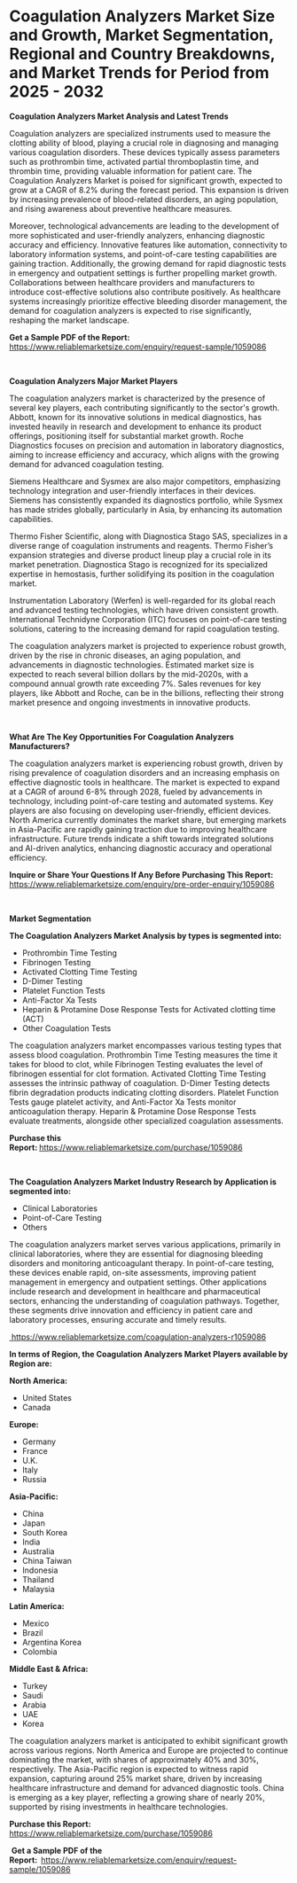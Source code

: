 <p><h1>Coagulation Analyzers Market Size and Growth, Market Segmentation, Regional and Country Breakdowns, and Market Trends for Period from 2025 -  2032</h1></p><p><strong>Coagulation Analyzers Market Analysis and Latest Trends</strong></p>
<p><p>Coagulation analyzers are specialized instruments used to measure the clotting ability of blood, playing a crucial role in diagnosing and managing various coagulation disorders. These devices typically assess parameters such as prothrombin time, activated partial thromboplastin time, and thrombin time, providing valuable information for patient care. The Coagulation Analyzers Market is poised for significant growth, expected to grow at a CAGR of 8.2% during the forecast period. This expansion is driven by increasing prevalence of blood-related disorders, an aging population, and rising awareness about preventive healthcare measures.</p><p>Moreover, technological advancements are leading to the development of more sophisticated and user-friendly analyzers, enhancing diagnostic accuracy and efficiency. Innovative features like automation, connectivity to laboratory information systems, and point-of-care testing capabilities are gaining traction. Additionally, the growing demand for rapid diagnostic tests in emergency and outpatient settings is further propelling market growth. Collaborations between healthcare providers and manufacturers to introduce cost-effective solutions also contribute positively. As healthcare systems increasingly prioritize effective bleeding disorder management, the demand for coagulation analyzers is expected to rise significantly, reshaping the market landscape.</p></p>
<p><strong>Get a Sample PDF of the Report:&nbsp;</strong> <a href="https://www.reliablemarketsize.com/enquiry/request-sample/1059086?utm_campaign=1833&utm_medium=2&utm_source=Github&utm_content=ia&utm_term=13042025&utm_id=coagulation-analyzers">https://www.reliablemarketsize.com/enquiry/request-sample/1059086</a></p>
<p>&nbsp;</p>
<p><strong>Coagulation Analyzers Major Market Players</strong></p>
<p><p>The coagulation analyzers market is characterized by the presence of several key players, each contributing significantly to the sector's growth. Abbott, known for its innovative solutions in medical diagnostics, has invested heavily in research and development to enhance its product offerings, positioning itself for substantial market growth. Roche Diagnostics focuses on precision and automation in laboratory diagnostics, aiming to increase efficiency and accuracy, which aligns with the growing demand for advanced coagulation testing.</p><p>Siemens Healthcare and Sysmex are also major competitors, emphasizing technology integration and user-friendly interfaces in their devices. Siemens has consistently expanded its diagnostics portfolio, while Sysmex has made strides globally, particularly in Asia, by enhancing its automation capabilities.</p><p>Thermo Fisher Scientific, along with Diagnostica Stago SAS, specializes in a diverse range of coagulation instruments and reagents. Thermo Fisher’s expansion strategies and diverse product lineup play a crucial role in its market penetration. Diagnostica Stago is recognized for its specialized expertise in hemostasis, further solidifying its position in the coagulation market.</p><p>Instrumentation Laboratory (Werfen) is well-regarded for its global reach and advanced testing technologies, which have driven consistent growth. International Technidyne Corporation (ITC) focuses on point-of-care testing solutions, catering to the increasing demand for rapid coagulation testing.</p><p>The coagulation analyzers market is projected to experience robust growth, driven by the rise in chronic diseases, an aging population, and advancements in diagnostic technologies. Estimated market size is expected to reach several billion dollars by the mid-2020s, with a compound annual growth rate exceeding 7%. Sales revenues for key players, like Abbott and Roche, can be in the billions, reflecting their strong market presence and ongoing investments in innovative products.</p></p>
<p>&nbsp;</p>
<p><strong>What Are The Key Opportunities For Coagulation Analyzers Manufacturers?</strong></p>
<p><p>The coagulation analyzers market is experiencing robust growth, driven by rising prevalence of coagulation disorders and an increasing emphasis on effective diagnostic tools in healthcare. The market is expected to expand at a CAGR of around 6-8% through 2028, fueled by advancements in technology, including point-of-care testing and automated systems. Key players are also focusing on developing user-friendly, efficient devices. North America currently dominates the market share, but emerging markets in Asia-Pacific are rapidly gaining traction due to improving healthcare infrastructure. Future trends indicate a shift towards integrated solutions and AI-driven analytics, enhancing diagnostic accuracy and operational efficiency.</p></p>
<p><strong>Inquire or Share Your Questions If Any Before Purchasing This Report:</strong> <a href="https://www.reliablemarketsize.com/enquiry/pre-order-enquiry/1059086?utm_campaign=1833&utm_medium=2&utm_source=Github&utm_content=ia&utm_term=13042025&utm_id=coagulation-analyzers">https://www.reliablemarketsize.com/enquiry/pre-order-enquiry/1059086</a></p>
<p>&nbsp;</p>
<p><strong>Market Segmentation</strong></p>
<p><strong>The Coagulation Analyzers Market Analysis by types is segmented into:</strong></p>
<p><ul><li>Prothrombin Time Testing</li><li>Fibrinogen Testing</li><li>Activated Clotting Time Testing</li><li>D-Dimer Testing</li><li>Platelet Function Tests</li><li>Anti-Factor Xa Tests</li><li>Heparin & Protamine Dose Response Tests for Activated clotting time (ACT)</li><li>Other Coagulation Tests</li></ul></p>
<p><p>The coagulation analyzers market encompasses various testing types that assess blood coagulation. Prothrombin Time Testing measures the time it takes for blood to clot, while Fibrinogen Testing evaluates the level of fibrinogen essential for clot formation. Activated Clotting Time Testing assesses the intrinsic pathway of coagulation. D-Dimer Testing detects fibrin degradation products indicating clotting disorders. Platelet Function Tests gauge platelet activity, and Anti-Factor Xa Tests monitor anticoagulation therapy. Heparin & Protamine Dose Response Tests evaluate treatments, alongside other specialized coagulation assessments.</p></p>
<p><strong>Purchase this Report:&nbsp;</strong><a href="https://www.reliablemarketsize.com/purchase/1059086?utm_campaign=1833&utm_medium=2&utm_source=Github&utm_content=ia&utm_term=13042025&utm_id=coagulation-analyzers">https://www.reliablemarketsize.com/purchase/1059086</a></p>
<p>&nbsp;</p>
<p><strong>The Coagulation Analyzers Market Industry Research by Application is segmented into:</strong></p>
<p><ul><li>Clinical Laboratories</li><li>Point-of-Care Testing</li><li>Others</li></ul></p>
<p><p>The coagulation analyzers market serves various applications, primarily in clinical laboratories, where they are essential for diagnosing bleeding disorders and monitoring anticoagulant therapy. In point-of-care testing, these devices enable rapid, on-site assessments, improving patient management in emergency and outpatient settings. Other applications include research and development in healthcare and pharmaceutical sectors, enhancing the understanding of coagulation pathways. Together, these segments drive innovation and efficiency in patient care and laboratory processes, ensuring accurate and timely results.</p></p>
<p><a href="https://www.reliablemarketsize.com/coagulation-analyzers-r1059086?utm_campaign=1833&utm_medium=2&utm_source=Github&utm_content=ia&utm_term=13042025&utm_id=coagulation-analyzers">&nbsp;https://www.reliablemarketsize.com/coagulation-analyzers-r1059086</a></p>
<p><strong>In terms of Region, the Coagulation Analyzers Market Players available by Region are:</strong></p>
<p>
    <p> <strong> North America: </strong>
        <ul>
            <li>United States</li>
            <li>Canada</li>
        </ul>
        </p> 
    <p> <strong> Europe: </strong>
        <ul>
            <li>Germany</li>
            <li>France</li>
            <li>U.K.</li>
            <li>Italy</li>
            <li>Russia</li>
        </ul>
        </p> 
    <p> <strong> Asia-Pacific: </strong>
        <ul>
            <li>China</li>
            <li>Japan</li>
            <li>South Korea</li>
            <li>India</li>
            <li>Australia</li>
            <li>China Taiwan</li>
            <li>Indonesia</li>
            <li>Thailand</li>
            <li>Malaysia</li>
        </ul>
        </p> 
    <p> <strong> Latin America: </strong>
        <ul>
            <li>Mexico</li>
            <li>Brazil</li>
            <li>Argentina Korea</li>
            <li>Colombia</li>
        </ul>
        </p> 
    <p> <strong> Middle East & Africa: </strong>
        <ul>
            <li>Turkey</li>
            <li>Saudi</li>
            <li>Arabia</li>
            <li>UAE</li>
            <li>Korea</li>
        </ul>
    </p>
    </p>
<p><p>The coagulation analyzers market is anticipated to exhibit significant growth across various regions. North America and Europe are projected to continue dominating the market, with shares of approximately 40% and 30%, respectively. The Asia-Pacific region is expected to witness rapid expansion, capturing around 25% market share, driven by increasing healthcare infrastructure and demand for advanced diagnostic tools. China is emerging as a key player, reflecting a growing share of nearly 20%, supported by rising investments in healthcare technologies.</p></p>
<p><strong>Purchase this Report: </strong><a href="https://www.reliablemarketsize.com/purchase/1059086?utm_campaign=1833&utm_medium=2&utm_source=Github&utm_content=ia&utm_term=13042025&utm_id=coagulation-analyzers">https://www.reliablemarketsize.com/purchase/1059086</a></p>
<p>&nbsp;<strong>Get a Sample PDF of the Report:&nbsp;&nbsp;</strong><a href="https://www.reliablemarketsize.com/enquiry/request-sample/1059086?utm_campaign=1833&utm_medium=2&utm_source=Github&utm_content=ia&utm_term=13042025&utm_id=coagulation-analyzers">https://www.reliablemarketsize.com/enquiry/request-sample/1059086</a></p>
<p><strong></strong></p>
<p><p></p><p></p><p></p></p>